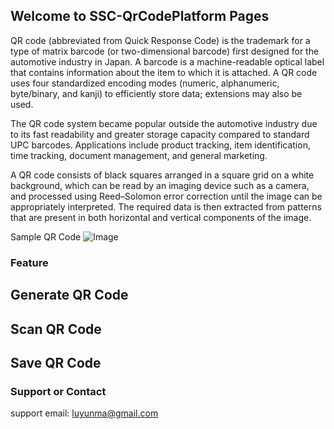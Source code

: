 ## Welcome to SSC-QrCodePlatform Pages

QR code (abbreviated from Quick Response Code) is the trademark for a type of matrix barcode (or two-dimensional barcode) first designed for the automotive industry in Japan. A barcode is a machine-readable optical label that contains information about the item to which it is attached. A QR code uses four standardized encoding modes (numeric, alphanumeric, byte/binary, and kanji) to efficiently store data; extensions may also be used.

The QR code system became popular outside the automotive industry due to its fast readability and greater storage capacity compared to standard UPC barcodes. Applications include product tracking, item identification, time tracking, document management, and general marketing.

A QR code consists of black squares arranged in a square grid on a white background, which can be read by an imaging device such as a camera, and processed using Reed–Solomon error correction until the image can be appropriately interpreted. The required data is then extracted from patterns that are present in both horizontal and vertical components of the image.

Sample QR Code
![Image](https://upload.wikimedia.org/wikipedia/commons/thumb/d/d0/QR_code_for_mobile_English_Wikipedia.svg/440px-QR_code_for_mobile_English_Wikipedia.svg.png)

### Feature

## Generate QR Code

## Scan QR Code

## Save QR Code


### Support or Contact

support email: [luyunma@gmail.com](mailto:luyunma988@gmail.com)
